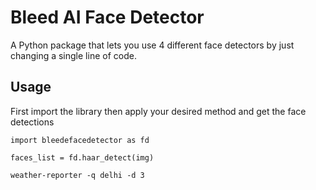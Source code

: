 # Bleed AI Face Detector

A Python package that lets you use 4 different face detectors by just changing a single line of code.

## Usage

First import the library then apply your desired method and get the face detections
```
import bleedefacedetector as fd

faces_list = fd.haar_detect(img)

weather-reporter -q delhi -d 3
```